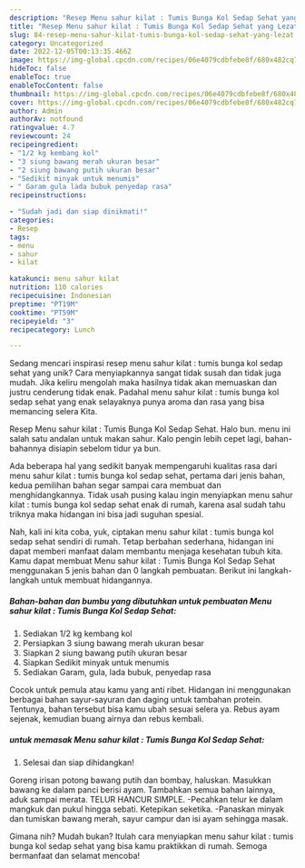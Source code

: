```yaml
---
description: "Resep Menu sahur kilat : Tumis Bunga Kol Sedap Sehat yang Lezat"
title: "Resep Menu sahur kilat : Tumis Bunga Kol Sedap Sehat yang Lezat"
slug: 84-resep-menu-sahur-kilat-tumis-bunga-kol-sedap-sehat-yang-lezat
category: Uncategorized
date: 2022-12-05T00:13:35.466Z
image: https://img-global.cpcdn.com/recipes/06e4079cdbfebe8f/680x482cq70/menu-sahur-kilat-tumis-bunga-kol-sedap-sehat-foto-resep-utama.jpg
hideToc: false
enableToc: true
enableTocContent: false
thumbnail: https://img-global.cpcdn.com/recipes/06e4079cdbfebe8f/680x482cq70/menu-sahur-kilat-tumis-bunga-kol-sedap-sehat-foto-resep-utama.jpg
cover: https://img-global.cpcdn.com/recipes/06e4079cdbfebe8f/680x482cq70/menu-sahur-kilat-tumis-bunga-kol-sedap-sehat-foto-resep-utama.jpg
author: Admin
authorAv: notfound
ratingvalue: 4.7
reviewcount: 24
recipeingredient:
- "1/2 kg kembang kol"
- "3 siung bawang merah ukuran besar"
- "2 siung bawang putih ukuran besar"
- "Sedikit minyak untuk menumis"
- " Garam gula lada bubuk penyedap rasa"
recipeinstructions:

- "Sudah jadi dan siap dinikmati!"
categories:
- Resep
tags:
- menu
- sahur
- kilat

katakunci: menu sahur kilat 
nutrition: 110 calories
recipecuisine: Indonesian
preptime: "PT19M"
cooktime: "PT59M"
recipeyield: "3"
recipecategory: Lunch

---
```





Sedang mencari inspirasi resep menu sahur kilat : tumis bunga kol sedap sehat yang unik? Cara menyiapkannya sangat tidak susah dan tidak juga mudah. Jika keliru mengolah maka hasilnya tidak akan memuaskan dan justru cenderung tidak enak. Padahal menu sahur kilat : tumis bunga kol sedap sehat yang enak selayaknya punya aroma dan rasa yang bisa memancing selera Kita.





Resep Menu sahur kilat : Tumis Bunga Kol Sedap Sehat. Halo bun. menu ini salah satu andalan untuk makan sahur. Kalo pengin lebih cepet lagi, bahan-bahannya disiapin sebelom tidur ya bun.

Ada beberapa hal yang sedikit banyak mempengaruhi kualitas rasa dari menu sahur kilat : tumis bunga kol sedap sehat, pertama dari jenis bahan, kedua pemilihan bahan segar sampai cara membuat dan menghidangkannya. Tidak usah pusing kalau ingin menyiapkan menu sahur kilat : tumis bunga kol sedap sehat enak di rumah, karena asal sudah tahu triknya maka hidangan ini bisa jadi suguhan spesial.






Nah, kali ini kita coba, yuk, ciptakan menu sahur kilat : tumis bunga kol sedap sehat sendiri di rumah. Tetap berbahan sederhana, hidangan ini dapat memberi manfaat dalam membantu menjaga kesehatan tubuh kita. Kamu dapat membuat Menu sahur kilat : Tumis Bunga Kol Sedap Sehat menggunakan 5 jenis bahan dan 0 langkah pembuatan. Berikut ini langkah-langkah untuk membuat hidangannya.

<!--inarticleads1-->

##### Bahan-bahan dan bumbu yang dibutuhkan untuk pembuatan Menu sahur kilat : Tumis Bunga Kol Sedap Sehat:

1. Sediakan 1/2 kg kembang kol
1. Persiapkan 3 siung bawang merah ukuran besar
1. Siapkan 2 siung bawang putih ukuran besar
1. Siapkan Sedikit minyak untuk menumis
1. Sediakan  Garam, gula, lada bubuk, penyedap rasa


Cocok untuk pemula atau kamu yang anti ribet. Hidangan ini menggunakan berbagai bahan sayur-sayuran dan daging untuk tambahan protein. Tentunya, bahan tersebut bisa kamu ubah sesuai selera ya. Rebus ayam sejenak, kemudian buang airnya dan rebus kembali. 

<!--inarticleads2-->

#####  untuk memasak Menu sahur kilat : Tumis Bunga Kol Sedap Sehat:


1. Selesai dan siap dihidangkan!

Goreng irisan potong bawang putih dan bombay, haluskan. Masukkan bawang ke dalam panci berisi ayam. Tambahkan semua bahan lainnya, aduk sampai merata. TELUR HANCUR SIMPLE. -Pecahkan telur ke dalam mangkuk dan pukul hingga sebati. Ketepikan seketika. -Panaskan minyak dan tumiskan bawang merah, sayur campur dan isi ayam sehingga masak. 

Gimana nih? Mudah bukan? Itulah cara menyiapkan menu sahur kilat : tumis bunga kol sedap sehat yang bisa kamu praktikkan di rumah. Semoga bermanfaat dan selamat mencoba!
